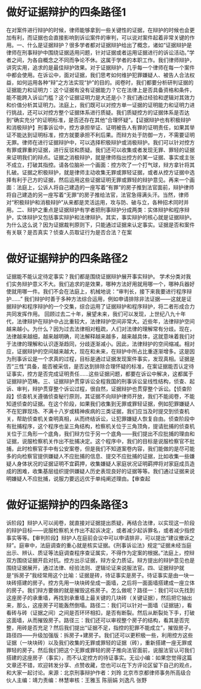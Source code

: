 # 做好证据辩护的四条路径1

在对案件进行辩护的时候，律师能够拿到一些关键性的证据，在辩护的时候也会更加有利，而证据也会直接影响到诉讼案件的审判，可以说对案件起着非常关键的作用。一、什么是证据辩护？很多学者都对证据辩护给出了概念，诸如“证据辩护是律师在刑事辩护中围绕证据适用问题，针对证据或者运用证据进行的诉讼活动。”学者之间，为各自概念之不同而争论不休。这属于学者的本职工作。我们律师辩护，讲究实用，追求的是最佳辩护效果。对于证据辩护，几乎每一个律师在每一个案件中都会使用。在诉讼中，面对证据，我们思考如何维护犯罪嫌疑人、被告人合法权益，如何运用各种“辩”之方法实现“护”的目的。阅卷时，我们都要分析研判证据的证据能力和证明力：这个证据有没有证据能力？它在法律上是否具备资格和条件，能不能跨入诉讼门槛？这个证据证明力是大还是小？我们通过经验和逻辑对其效力和价值分析其证明力。法庭上，我们既可以对控方单一证据的证明能力和证明力进行挑战，还可以对控方整个证据体系进行质疑。我们质疑控方的证据体系是否达到“确实充分”的证明标准，是否还存在其他“合理怀疑”。【证据辩护也有积极辩护和消极辩护】刑事诉讼中，控方承担举证、证明被告人有罪的证明责任，如果其举证不能达到证明标准，控方就要承担不利后果。而辩方处于防御一方，不需要证明无罪。律师在进行证据辩护中，可以选择积极辩护或消极辩护。我们可以针对控方有罪或罪重的证据，进行反驳和质疑。我们还可以收集或者发现无罪、罪轻的证据来证明我们的辩点。证据之消极辩护，就是律师指出控方的某一证据、事实或主张不成立，打破其指控。请各位脑补一个画面：控方吹了一个打气球，辩方拿针将其扎破。证据之积极辩护，就是律师主动收集无罪或罪轻证据，或者从控方证据中选择有利于己方的证据，然后运用这些证据证明无罪或罪轻的辩护意见。再来一个画面：法庭上，公诉人将自己建造的一座写着“有罪”的房子推到法官面前，辩护律师将自己建造的另一座写着“无罪”的房子推给法官，法官急得满头汗。当然，律师对“积极辩护和消极辩护”从来都是灵活运用，攻与防、破与立，各种招术同时并用。二、辩护之重点是证据辩护有学者把刑事辩护分成两类：实体辩护和程序辩护，实体辩护又包括事实辩护和法律辩护。其实，事实辩护的核心就是证据辩护。为什么这么说？因为证据裁判原则下，只能通过证据来认定事实。证据是否和案件有关联？是否真实？侦查人员取证行为是否合法？在案

# 做好证据辩护的四条路径2

证据能不能认定待定事实？我们都是围绕证据辩护展开事实辩护。 学术分类对我们实务辩护意义不大。我们追求的是效果，哪种方法好用就用哪一个，哪种兵器好使就用哪一件。我们不会在法庭上，机械地说：“审判长，接下来我要进行程序辩护……” 我们辩护时善于多种方法综合运用，例如申请排除非法证据——这就是证据辩护和程序辩护的一个交集，综合运用了证据辩护和程序辩护，将二者形成合力共同发挥作用。 回顾过去二十年，展望未来，我们可以发现，上世纪八九十年代，法律辩护在辩护中占比重较大，法律辩护空间非常大。近些年，法律辩护空间越来越小。为什么？因为过去法律相对粗疏，人们对法律的理解常有分歧。现在，法律越来越细，越来越明确，司法解释越来越多，越来越具体，这就意味着我们对于法律的理解和认识逐渐趋同，分歧逐渐减小。因此，法律辩护的空间缩减。相对应，证据辩护的空间越来越大，现在和未来，在辩护中所占比重逐渐增多。这是因为刑事诉讼是一个求真的过程，目标是通过证据发现案件事实，发现真相。证据是否“三性”具备，能否被采信，是否达到排除合理怀疑的标准，在案证据能否认定待证事实，控方是否完成证明责任……这些证据问题，都要在诉讼中解决，这都属于证据辩护范畴。三、证据辩护贯穿诉讼全程我国的刑事诉讼呈线性结构，侦查、起诉、审判，辩护贯穿整个诉讼过程，很自然，证据辩护也贯穿整个诉讼。【侦查阶段】侦查机关遵循侦查秘行原则，其证据不向辩护律师开放，我们不能阅卷，不能知道侦查的证据。在这个阶段，如果我们收集到无罪或罪轻证据，例如犯罪嫌疑人不在犯罪现场、不满十八岁或精神疾病的三类证据，我们应当及时提交到侦查机关，帮助侦查机关查明真相，从而终结诉讼，让犯罪嫌疑人恢复自由。侦查阶段中有批捕程序，这个程序也呈三角结构，检察机关位于三角顶角，提请批捕的侦查机关位于三角形一个底角，我们辩方位于另一个底角——我们提出不应批捕的理由和证据，说服检察机关作出不批捕决定。这个程序中，我们的目标是说服检察官不批捕，此时检察官手中有公安案卷，但是我们不知道案卷内容，我们能做的是尽可能多的向检察官提供嫌疑人不应批捕的信息、提交不应批捕的证据，比如收集一些嫌疑人身体状况的证据证明不宜羁押，收集嫌疑人家庭状况证明羁押将对家庭成员造成的困难，收集基层组织提供嫌疑人历史表现良好的证据等等。我们通过证据来说明嫌疑人不应批捕，说服力要远远优于单纯阐述理由。【审查起

# 做好证据辩护的四条路径3

诉阶段】辩护人可以阅卷，就直接对证据提出质疑，再结合法律，以实现这一阶段的辩护目标——说服检察机关作出不起诉决定，或者减少起诉罪名，或者减少指控事实等等。【审判阶段】辩护人在庭前会议中可以申请排非，可以提出“建议撤诉之辩”。庭审中，法庭调查的重心就是核实证据。《刑事诉讼法》规定“证据未经当庭出示、辨认、质证等法庭调查程序查证属实，不得作为定案的根据。”法庭上，控辩双方围绕证据开启对抗。控方出示证据，辩方全力质证。辩方提出的辩护意见也是围绕证据展开，通过法律、经验法则、逻辑论证来说服法官。四、证据辩护就是“拆房子”我经常用这个比喻：证据是砖，待证事实是房子。待证事实是由一块一块砖搭建的房子。控方先用一块块砖垒成一面墙，之后将一面面墙搭建成一座立体的房子。我们辩方要做的就是摧毁这栋房子。怎么做呢？路径一：我们可以先找到这座房子的承重墙，再找到承重墙上最关键的几块砖（关键证据），然后把它抽出来，那么，这座房子可能轰然倒塌。路径二：我们可以针对一面墙（证据链），看看砖与砖（证据之间）之间是否环环相扣，是否有断裂。然后从断裂处下手，打破这面墙，从而摧毁房子。路径三：我们还可以审视整个房子的结构，看其是否完整，用砖是否充足？然后我们提出“证据不足，指控的犯罪不能成立”，摧毁房子。路径四——升级加强版：拆房子+建房子。我们还可以更积极一些，利用控方这些证据（一块块砖）以及我们收集的无罪或罪轻的证据（砖），重新搭建一座无罪或罪轻的房子。然后我们把这个无罪或罪轻的房子推向法官面前，说服法官认可我们搭建的这座房子（事实），而不认定控方的待证事实。无讼小编：如果您觉得这篇文章还不错，欢迎转发分享、点赞收藏，您也可以在下方评论区留下自己的观点，和大家一起讨论。来源：北京刑事辩护作者：刘玲  北京市京都律师事务所高级合伙人主编：靖力责编：林慧审核：王雅玉 陈丽娟 刘逸凡 张野

